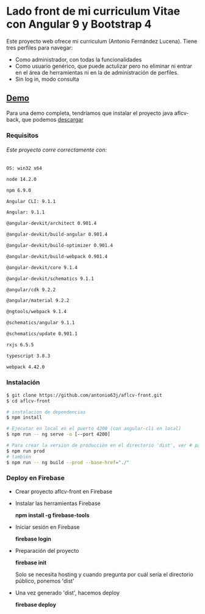 # Lado front de mi curriculum Vitae con Angular 9 y Bootstrap 4

Este proyecto web ofrece mi curriculum (Antonio Fernández Lucena). Tiene tres perfiles para navegar:

- Como administrador, con todas la funcionalidades
- Como usuario genérico, que puede actulizar pero no eliminar ni entrar en el área de herramientas ni en la de administración de perfiles.
- Sin log in, modo consulta

## [Demo](https://aflcv-front.web.app)

Para una demo completa, tendríamos que instalar el proyecto java aflcv-back, que podemos [descargar](https://github.com/antonio63j/aflcv-back.git) 

### Requisitos

###### Este proyecto corre correctamente con:

```bash
OS: win32 x64

node 14.2.0

npm 6.9.0

Angular CLI: 9.1.1

Angular: 9.1.1

@angular-devkit/architect 0.901.4

@angular-devkit/build-angular 0.901.4

@angular-devkit/build-optimizer 0.901.4

@angular-devkit/build-webpack 0.901.4

@angular-devkit/core 9.1.4

@angular-devkit/schematics 9.1.1

@angular/cdk 9.2.2

@angular/material 9.2.2

@ngtools/webpack 9.1.4

@schematics/angular 9.1.1

@schematics/update 0.901.1

rxjs 6.5.5

typescript 3.8.3

webpack 4.42.0


```

### Instalación

```bash
$ git clone https://github.com/antonio63j/aflcv-front.git
$ cd aflcv-front

# instalacion de dependencias
$ npm install

# Ejecutar en local en el puerto 4200 (con angular-cli en local)
$ npm run -- ng serve -o [--port 4200]

# Para crear la version de producción en el directorio 'dist', ver # package.json 
$ npm run prod 
# también
$ npm run -- ng build --prod --base-href="./"
```



### Deploy en Firebase

- Crear proyecto aflcv-front en Firebase
  
  

- Instalar las herramientas Firebase
  
  **npm install -g firebase-tools**
  
  

- Iniciar sesión en Firebase
  
  **firebase login**
  
  

- Preparación del proyecto
  
  **firebase init**
  
  Solo se necesita hosting y cuando pregunta por cuál sería el directorio público, ponemos 'dist' 
  
  

- Una vez generado 'dist', hacemos deploy
  
  **firebase deploy**
















































